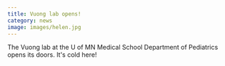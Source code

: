 ```yaml
---
title: Vuong lab opens!
category: news
image: images/helen.jpg
---
```


The Vuong lab at the U of MN Medical School Department of Pediatrics opens its doors. It's cold here! <i class="fas fa-snowflake"></i><i class="fas fa-snowflake"></i>